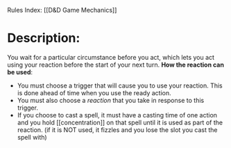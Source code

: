 Rules Index: [[D&D Game Mechanics]]
# Description:
You wait for a particular circumstance before you act, which lets you act using your reaction before the start of your next turn. 
**How the reaction can be used**:
-  You must choose a trigger that will cause you to use your reaction. This is done ahead of time when you use the ready action.
-  You must also choose a *reaction* that you take in response to this trigger. 
-  If you choose to cast a spell, it must have a casting time of one action and you hold [[concentration]] on that spell until it is used as part of the reaction. (if it is NOT used, it fizzles and you lose the slot you cast the spell with)